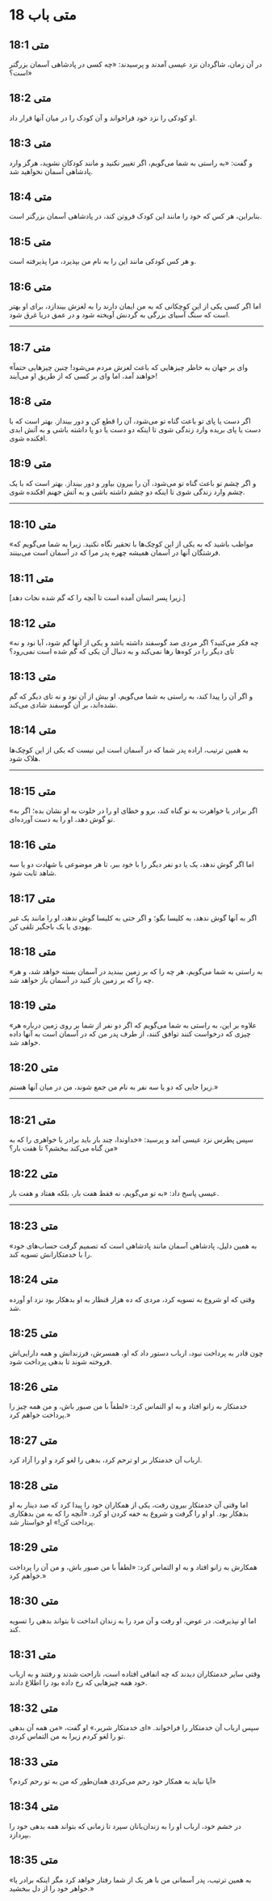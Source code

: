 # متی باب 18

## متی 18:1

در آن زمان، شاگردان نزد عیسی آمدند و پرسیدند: «چه کسی در پادشاهی آسمان بزرگتر است؟»

## متی 18:2

او کودکی را نزد خود فراخواند و آن کودک را در میان آنها قرار داد.

## متی 18:3

و گفت: «به راستی به شما می‌گویم، اگر تغییر نکنید و مانند کودکان نشوید، هرگز وارد پادشاهی آسمان نخواهید شد.

## متی 18:4

بنابراین، هر کس که خود را مانند این کودک فروتن کند، در پادشاهی آسمان بزرگتر است.

## متی 18:5

و هر کس کودکی مانند این را به نام من بپذیرد، مرا پذیرفته است.

## متی 18:6

اما اگر کسی یکی از این کوچکانی که به من ایمان دارند را به لغزش بیندازد، برای او بهتر است که سنگ آسیای بزرگی به گردنش آویخته شود و در عمق دریا غرق شود.

---

## متی 18:7

«وای بر جهان به خاطر چیزهایی که باعث لغزش مردم می‌شود! چنین چیزهایی حتماً خواهند آمد، اما وای بر کسی که از طریق او می‌آیند!

## متی 18:8

اگر دست یا پای تو باعث گناه تو می‌شود، آن را قطع کن و دور بینداز. بهتر است که با دست یا پای بریده وارد زندگی شوی تا اینکه دو دست یا دو پا داشته باشی و به آتش ابدی افکنده شوی.

## متی 18:9

و اگر چشم تو باعث گناه تو می‌شود، آن را بیرون بیاور و دور بینداز. بهتر است که با یک چشم وارد زندگی شوی تا اینکه دو چشم داشته باشی و به آتش جهنم افکنده شوی.

---

## متی 18:10

«مواظب باشید که به یکی از این کوچک‌ها با تحقیر نگاه نکنید. زیرا به شما می‌گویم که فرشتگان آنها در آسمان همیشه چهره پدر مرا که در آسمان است می‌بینند.

## متی 18:11

[زیرا پسر انسان آمده است تا آنچه را که گم شده نجات دهد.]

## متی 18:12

«چه فکر می‌کنید؟ اگر مردی صد گوسفند داشته باشد و یکی از آنها گم شود، آیا نود و نه تای دیگر را در کوه‌ها رها نمی‌کند و به دنبال آن یکی که گم شده است نمی‌رود؟

## متی 18:13

و اگر آن را پیدا کند، به راستی به شما می‌گویم، او بیش از آن نود و نه تای دیگر که گم نشده‌اند، بر آن گوسفند شادی می‌کند.

## متی 18:14

به همین ترتیب، اراده پدر شما که در آسمان است این نیست که یکی از این کوچک‌ها هلاک شود.

---

## متی 18:15

«اگر برادر یا خواهرت به تو گناه کند، برو و خطای او را در خلوت به او نشان بده؛ اگر به تو گوش دهد، او را به دست آورده‌ای.

## متی 18:16

اما اگر گوش ندهد، یک یا دو نفر دیگر را با خود ببر، تا هر موضوعی با شهادت دو یا سه شاهد ثابت شود.

## متی 18:17

اگر به آنها گوش ندهد، به کلیسا بگو؛ و اگر حتی به کلیسا گوش ندهد، او را مانند یک غیر یهودی یا یک باجگیر تلقی کن.

## متی 18:18

«به راستی به شما می‌گویم، هر چه را که بر زمین ببندید در آسمان بسته خواهد شد، و هر چه را که بر زمین باز کنید در آسمان باز خواهد شد.

## متی 18:19

«علاوه بر این، به راستی به شما می‌گویم که اگر دو نفر از شما بر روی زمین درباره هر چیزی که درخواست کنند توافق کنند، از طرف پدر من که در آسمان است به آنها داده خواهد شد.

## متی 18:20

زیرا جایی که دو یا سه نفر به نام من جمع شوند، من در میان آنها هستم.»

---

## متی 18:21

سپس پطرس نزد عیسی آمد و پرسید: «خداوندا، چند بار باید برادر یا خواهری را که به من گناه می‌کند ببخشم؟ تا هفت بار؟»

## متی 18:22

عیسی پاسخ داد: «به تو می‌گویم، نه فقط هفت بار، بلکه هفتاد و هفت بار.

---

## متی 18:23

«به همین دلیل، پادشاهی آسمان مانند پادشاهی است که تصمیم گرفت حساب‌های خود را با خدمتکارانش تسویه کند.

## متی 18:24

وقتی که او شروع به تسویه کرد، مردی که ده هزار قنطار به او بدهکار بود نزد او آورده شد.

## متی 18:25

چون قادر به پرداخت نبود، ارباب دستور داد که او، همسرش، فرزندانش و همه دارایی‌اش فروخته شوند تا بدهی پرداخت شود.

## متی 18:26

خدمتکار به زانو افتاد و به او التماس کرد: «لطفاً با من صبور باش، و من همه چیز را پرداخت خواهم کرد.»

## متی 18:27

ارباب آن خدمتکار بر او ترحم کرد، بدهی را لغو کرد و او را آزاد کرد.

## متی 18:28

اما وقتی آن خدمتکار بیرون رفت، یکی از همکاران خود را پیدا کرد که صد دینار به او بدهکار بود. او او را گرفت و شروع به خفه کردن او کرد. «آنچه را که به من بدهکاری پرداخت کن!» او خواستار شد.

## متی 18:29

همکارش به زانو افتاد و به او التماس کرد: «لطفاً با من صبور باش، و من آن را پرداخت خواهم کرد.»

## متی 18:30

اما او نپذیرفت. در عوض، او رفت و آن مرد را به زندان انداخت تا بتواند بدهی را تسویه کند.

## متی 18:31

وقتی سایر خدمتکاران دیدند که چه اتفاقی افتاده است، ناراحت شدند و رفتند و به ارباب خود همه چیزهایی که رخ داده بود را اطلاع دادند.

## متی 18:32

سپس ارباب آن خدمتکار را فراخواند. «ای خدمتکار شریر،» او گفت، «من همه آن بدهی تو را لغو کردم زیرا به من التماس کردی.

## متی 18:33

آیا نباید به همکار خود رحم می‌کردی همان‌طور که من به تو رحم کردم؟»

## متی 18:34

در خشم خود، ارباب او را به زندان‌بانان سپرد تا زمانی که بتواند همه بدهی خود را بپردازد.

## متی 18:35

«به همین ترتیب، پدر آسمانی من با هر یک از شما رفتار خواهد کرد مگر اینکه برادر یا خواهر خود را از دل ببخشید.»
